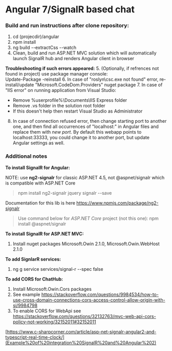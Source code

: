 # Angular 7/SignalR based chat


### Build and run instructions after clone repository:
1. cd (projecdir)/angular
2. npm install
3. ng build --extractCss --watch
4. Clean, build and run ASP.NET MVC solution which will automatically launch SignalR hub and renders Angular client in browser

**Troubleshooting if such errors appeared:**
5. (Optionally, if refrences not found in project) use package manager console:  
Update-Package -reinstall
6. In case of "roslyn\csc.exe not found" error, re-install/update "Microsoft.CodeDom.Providers" nuget package
7. In case of "IIS error" on running application from Visual Studio:
- Remove %userprofile%\Documents\IIS Express folder
- Remove .vs folder in the solution root folder
- If this doesn't help then restart Visual Studio as Administrator 
8. In case of connection refused error, then change starting port to another one,
and then find all  occurrences of "localhost:" in Angular files and replace them with *new port*.
By default this webapp points to localhost:33333, you could change it to another port, but update Angular settings as well.

### Additional notes
**To install SignalR for Angular:**

NOTE: use **ng2-signalr** for classic ASP.NET 4.5, not @aspnet/signalr which is compatible with ASP.NET Core

> npm install ng2-signalr jquery signalr --save
 
 Documentation for this lib is here https://www.npmjs.com/package/ng2-signalr


> Use command below for *ASP.NET Core* project (not this one):
> npm install @aspnet/signalr

**To install SignalR for ASP.NET MVC:**
1. Install nuget packages Microsoft.Owin 2.1.0, Microsoft.Owin.WebHost 2.1.0

**To add SignlarR services:**
1. ng g service services/signal-r --spec false

**To add CORS for ChatHub:**
1. Install Microsoft.Owin.Cors packages
2. See example https://stackoverflow.com/questions/9984534/how-to-use-cross-domain-connections-cors-access-control-allow-origin-with-si/9984798
3. To enable CORS for WebApi see https://stackoverflow.com/questions/32132763/mvc-web-api-cors-policy-not-working/32152011#32152011
 

[https://www.c-sharpcorner.com/article/asp-net-signalr-angular2-and-typescript-real-time-clock/](Example%20of%20integration%20SignalR%20and%20Angular%202)



